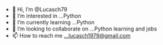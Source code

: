 - 👋 Hi, I’m @Lucasch79
- 👀 I’m interested in ...Python
- 🌱 I’m currently learning ...Python
- 💞️ I’m looking to collaborate on ...Python learning and jobs
- 📫 How to reach me ...lucasch1979@gmail.com

<!---
Lucasch79/Lucasch79 is a ✨ special ✨ repository because its `README.md` (this file) appears on your GitHub profile.
You can click the Preview link to take a look at your changes.
--->
